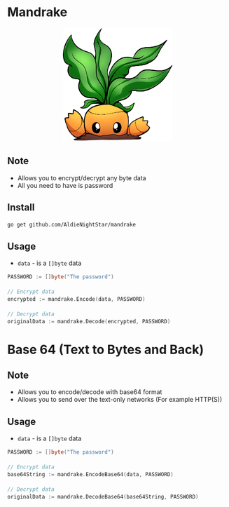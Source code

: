 # Mandrake

<center><img src="logo.png" width="250px" /></center>

## Note
* Allows you to encrypt/decrypt any byte data
* All you need to have is password

## Install
```bash
go get github.com/AldieNightStar/mandrake
```


## Usage
* `data` - is a `[]byte` data
```go
PASSWORD := []byte("The password")

// Encrypt data
encrypted := mandrake.Encode(data, PASSWORD)

// Decrypt data
originalData := mandrake.Decode(encrypted, PASSWORD)
```


# Base 64 (Text to Bytes and Back)


## Note
* Allows you to encode/decode with base64 format
* Allows you to send over the text-only networks (For example HTTP(S))


## Usage
* `data` - is a `[]byte` data
```go
PASSWORD := []byte("The password")

// Encrypt data
base64String := mandrake.EncodeBase64(data, PASSWORD)

// Decrypt data
originalData := mandrake.DecodeBase64(base64String, PASSWORD)
```